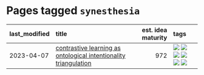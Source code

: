 # Pages tagged `synesthesia`

|last_modified|title|est. idea maturity|tags
|:---|:---|---:|:---|
|2023-04-07|[contrastive learning as ontological intentionality triangulation](../contrastive_learning_as_ontological_intentionality_triangulation.md)|972|[![](https://img.shields.io/badge/tag-meta-e168be)](../tags/meta.md) [![](https://img.shields.io/badge/tag-philosophy-0e5ec)](../tags/philosophy.md) [![](https://img.shields.io/badge/tag-semiotics-95c41e)](../tags/semiotics.md) [![](https://img.shields.io/badge/tag-synesthesia-6a13a1)](../tags/synesthesia.md) [![](https://img.shields.io/badge/tag-theory-7fafe1)](../tags/theory.md) [![](https://img.shields.io/badge/tag-wip-abf295)](../tags/wip.md)|